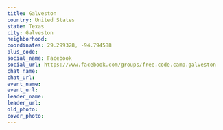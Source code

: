 ```yaml
---
title: Galveston
country: United States
state: Texas
city: Galveston
neighborhood: 
coordinates: 29.299328, -94.794588
plus_code:
social_name: Facebook
social_url: https://www.facebook.com/groups/free.code.camp.galveston
chat_name:
chat_url:
event_name:
event_url:
leader_name:
leader_url:
old_photo: 
cover_photo:
---
```

